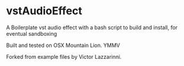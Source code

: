 vstAudioEffect
==============

A Boilerplate vst audio effect with a bash script to build and install, for eventual sandboxing

Built and tested on OSX Mountain Lion. YMMV

Forked from example files by Victor Lazzarinni. 

